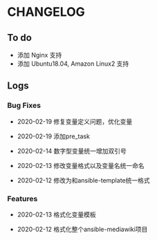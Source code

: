 # CHANGELOG

## To do

* 添加 Nginx 支持
* 添加 Ubuntu18.04, Amazon Linux2 支持

## Logs

### Bug Fixes
* 2020-02-19  修复变量定义问题，优化变量

* 2020-02-19  添加pre_task

* 2020-02-14  数字型变量统一增加双引号

* 2020-02-13  修改变量格式以及变量名统一命名

* 2020-02-12  修改为和ansible-template统一格式

### Features  

* 2020-02-13  格式化变量模板

* 2020-02-12  格式化整个ansible-mediawiki项目
